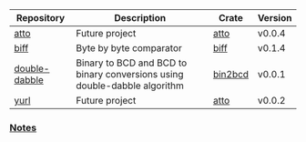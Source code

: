 | Repository                                                | Description                                                               | Crate                                       | Version |
|-----------------------------------------------------------|---------------------------------------------------------------------------|---------------------------------------------|---------|
| [atto](https://github.com/wisbery/atto)                   | Future project                                                            | [atto](https://crates.io/crates/atto)       | v0.0.4  |
| [biff](https://github.com/wisbery/biff)                   | Byte by byte comparator                                                   | [biff](https://crates.io/crates/biff)       | v0.1.4  |
| [double-dabble](https://github.com/wisbery/double-dabble) | Binary to BCD and BCD to binary conversions using double-dabble algorithm | [bin2bcd](https://crates.io/crates/bin2bcd) | v0.0.1  |
| [yurl](https://github.com/wisbery/yurl)                   | Future project                                                            | [atto](https://crates.io/crates/yurl)       | v0.0.2  |

### [Notes](https://wisbery.github.io/)
